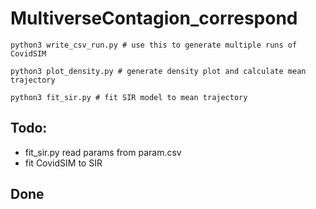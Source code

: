 # MultiverseContagion_correspond

```
python3 write_csv_run.py # use this to generate multiple runs of CovidSIM
```

```
python3 plot_density.py # generate density plot and calculate mean trajectory
```

```
python3 fit_sir.py # fit SIR model to mean trajectory
```

## Todo:
* fit_sir.py read params from param.csv
* fit CovidSIM to SIR


## Done
